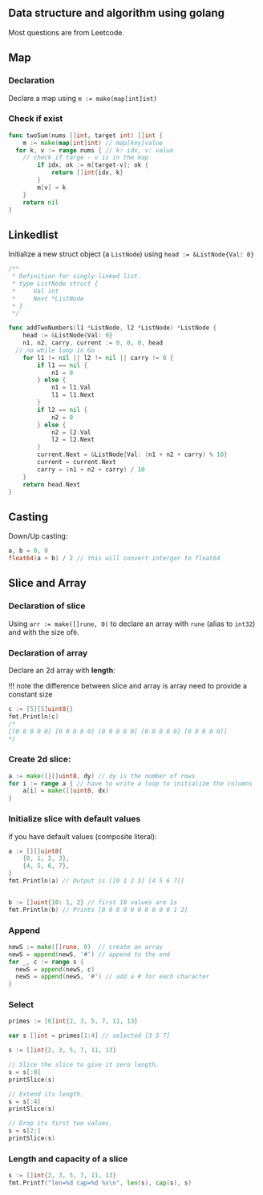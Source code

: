 ## Data structure and algorithm using golang

Most questions are from Leetcode.

## Map

### Declaration

Declare a map using `m := make(map[int]int)`

### Check if exist

```go
func twoSum(nums []int, target int) []int {
	m := make(map[int]int) // map[key]value
  for k, v := range nums { // k: idx, v: value
    // check if targe - v is in the map
		if idx, ok := m[target-v]; ok {
			return []int{idx, k}
		}
		m[v] = k
	}
	return nil
}
```

## Linkedlist

Initialize a new struct object (a `ListNode`) using `head := &ListNode{Val: 0}`

```go
/**
 * Definition for singly-linked list.
 * type ListNode struct {
 *     Val int
 *     Next *ListNode
 * }
 */

func addTwoNumbers(l1 *ListNode, l2 *ListNode) *ListNode {
	head := &ListNode{Val: 0}
	n1, n2, carry, current := 0, 0, 0, head
  // no while loop in Go
	for l1 != nil || l2 != nil || carry != 0 {
		if l1 == nil {
			n1 = 0
		} else {
			n1 = l1.Val
			l1 = l1.Next
		}
		if l2 == nil {
			n2 = 0
		} else {
			n2 = l2.Val
			l2 = l2.Next
		}
		current.Next = &ListNode{Val: (n1 + n2 + carry) % 10}
		current = current.Next
		carry = (n1 + n2 + carry) / 10
	}
	return head.Next
}

```

## Casting

Down/Up casting:

```go
a, b = 0, 0
float64(a + b) / 2 // this will convert interger to float64
```

## Slice and Array

### Declaration of slice

Using `arr := make([]rune, 0)` to declare an array with `rune` (alias to `int32`) and with the size of`0`. 

### Declaration of array

Declare an 2d array with **length**:

!!! note
    the difference between slice and array is array need to provide a constant size

```go
c := [5][5]uint8{}
fmt.Println(c)
/*
[[0 0 0 0 0] [0 0 0 0 0] [0 0 0 0 0] [0 0 0 0 0] [0 0 0 0 0]]
*/
```



### Create 2d slice:

```go
a := make([][]uint8, dy) // dy is the number of rows
for i := range a { // have to write a loop to initialize the columns
    a[i] = make([]uint8, dx)
}
```

### Initialize slice with default values

if you have default values (composite literal):

```go
a := [][]uint8{
    {0, 1, 2, 3},
    {4, 5, 6, 7},
}
fmt.Println(a) // Output is [[0 1 2 3] [4 5 6 7]]


b := []uint{10: 1, 2} // first 10 values are 1s 
fmt.Println(b) // Prints [0 0 0 0 0 0 0 0 0 0 1 2]
```

### Append

```go
newS := make([]rune, 0)  // create an array
newS = append(newS, '#') // append to the end
for _, c := range s {
  newS = append(newS, c)
  newS = append(newS, '#') // add a # for each character
}
```

### Select

```go
primes := [6]int{2, 3, 5, 7, 11, 13}

var s []int = primes[1:4] // selected [3 5 7]

s := []int{2, 3, 5, 7, 11, 13}

// Slice the slice to give it zero length.
s = s[:0]
printSlice(s)

// Extend its length.
s = s[:4]
printSlice(s)

// Drop its first two values.
s = s[2:]
printSlice(s)
```

### Length and capacity of a slice

```go
s := []int{2, 3, 5, 7, 11, 13}
fmt.Printf("len=%d cap=%d %v\n", len(s), cap(s), s)
```

